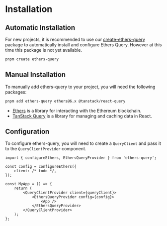 # Installation

## Automatic Installation

For new projects, it is recommended to use our [create-ethers-query](#) package to automatically install and configure Ethers Query.
However at this time this package is not yet available.

```bash
pnpm create ethers-query
```

## Manual Installation

To manually add ethers-query to your project, you will need the following packages:

```bash
pnpm add ethers-query ethers@6.x @tanstack/react-query
```

- [Ethers](https://docs.ethers.org/v6/) is a library for interacting with the Ethereum blockchain.
- [TanStack Query](https://tanstack.com/query) is a library for managing and caching data in React.

## Configuration

To configure ethers-query, you will need to create a `QueryClient` and pass it to the `QueryClientProvider` component.

```tsx
import { configureEthers, EthersQueryProvider } from 'ethers-query';

const config = configureEthers({
    client: /* todo */,
});

const MyApp = () => {
    return (
        <QueryClientProvider client={queryClient}>
            <EthersQueryProvider config={config}>
                <App />
            </EthersQueryProvider>
        </QueryClientProvider>
    );
};
```
